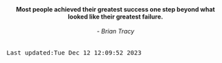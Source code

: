 
<div align="center"><b><span>Most people achieved their greatest success one step beyond what looked like their greatest failure.</span></b><br><br><i> - Brian Tracy</i></div>
<br><br><kbd>Last updated:Tue Dec 12 12:09:52 2023</kbd>